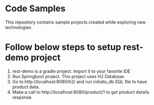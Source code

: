 # Code Samples
This repository contains sample projects created while exploring new technologies
# Follow below steps to setup rest-demo project
1. rest-demo is a gradle project. Import it to your favorite IDE
2. Run Springboot project. This project uses H2 Database.
3. Go to http://localhost:8080/h2/ and run initiate_db.SQL file to have product data.
4. Make a call to http://localhost:8080/product/1 to get product details response.
